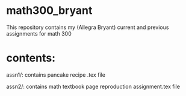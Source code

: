 # math300_bryant
This repository contains my (Allegra Bryant) current and previous assignments for math 300

# contents: 
assn1/: contains pancake recipe .tex file 


assn2/: contains math textbook page reproduction assignment.tex file
